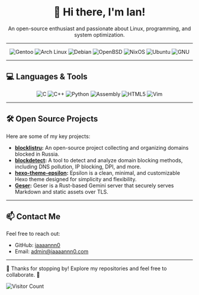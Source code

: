 <h1 align="center">👋 Hi there, I'm Ian!</h1>
<p align="center">An open-source enthusiast and passionate about Linux, programming, and system optimization.</p>
<hr/>

<div align="center">
  <img src="https://img.shields.io/badge/Gentoo-%234A0CA6.svg?style=for-the-badge&logo=gentoo&logoColor=white" alt="Gentoo">
  <img src="https://img.shields.io/badge/Arch_Linux-%231793D1.svg?style=for-the-badge&logo=archlinux&logoColor=white" alt="Arch Linux">
  <img src="https://img.shields.io/badge/Debian-%23A81D33.svg?style=for-the-badge&logo=debian&logoColor=white" alt="Debian">
  <img src="https://img.shields.io/badge/OpenBSD-%23FCCF0D.svg?style=for-the-badge&logo=openbsd&logoColor=black" alt="OpenBSD">
  <img src="https://img.shields.io/badge/NixOS-%23A2A9D3.svg?style=for-the-badge&logo=nixos&logoColor=white" alt="NixOS">
  <img src="https://img.shields.io/badge/Ubuntu-%23E95420.svg?style=for-the-badge&logo=ubuntu&logoColor=white" alt="Ubuntu">
  <img src="https://img.shields.io/badge/GNU-%23A52A2A.svg?style=for-the-badge&logo=gnu&logoColor=white" alt="GNU">
</div>

---

## 💻 Languages & Tools
<div align="center">
  <img src="https://img.shields.io/badge/C-%2300599C.svg?style=for-the-badge&logo=c&logoColor=white" alt="C">
  <img src="https://img.shields.io/badge/C++-%2300599C.svg?style=for-the-badge&logo=cplusplus&logoColor=white" alt="C++">
  <img src="https://img.shields.io/badge/Python-%233776AB.svg?style=for-the-badge&logo=python&logoColor=white" alt="Python">
  <img src="https://img.shields.io/badge/ASM-%23CC0000.svg?style=for-the-badge&logo=assemblyscript&logoColor=white" alt="Assembly">
  <img src="https://img.shields.io/badge/HTML5-%23E34F26.svg?style=for-the-badge&logo=html5&logoColor=white" alt="HTML5">
  <img src="https://img.shields.io/badge/Vim-%23030C02.svg?style=for-the-badge&logo=vim&logoColor=white" alt="Vim">
</div>


---

## 🛠️ Open Source Projects
Here are some of my key projects:
- **[blocklistru](https://github.com/iaaaannn0/blocklistru):** An open-source project collecting and organizing domains blocked in Russia.
- **[blockdetect](https://github.com/iaaaannn0/blockdetect/tree/main):** A tool to detect and analyze domain blocking methods, including DNS pollution, IP blocking, DPI, and more.
- **[hexo-theme-epsilon](https://github.com/iaaaannn0/hexo-theme-epsilon):** Epsilon is a clean, minimal, and customizable Hexo theme designed for simplicity and flexibility.
- **[Geser](https://github.com/iaaaannn0/Geser):** Geser is a Rust-based Gemini server that securely serves Markdown and static assets over TLS.


---

## 📫 Contact Me
Feel free to reach out:
- GitHub: [iaaaannn0](https://github.com/iaaaannn0)
- Email: [admin@iaaaannn0.com](mailto:admin@iaaaannn0.com)

---

🎉 Thanks for stopping by! Explore my repositories and feel free to collaborate. 🚀

![Visitor Count](https://profile-counter.glitch.me/iaaaannn0/count.svg?)
